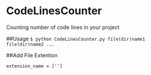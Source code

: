 CodeLinesCounter
================

Counting number of code lines in your project

##Usage
<code>$ python CodeLinesCounter.py file(dir)name1 file(dir)name2 ...</code>

##Add File Extention

<code>extension_name = ['']</code>
